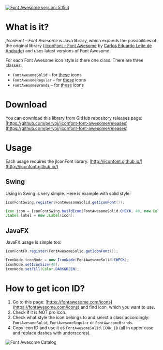 [![Font Awesome version: 5.15.3](https://img.shields.io/badge/Font%20Awesome%20version-5.15.3-blue?logo=font-awesome)](https://github.com/FortAwesome/Font-Awesome/releases/tag/5.15.3)

# What is it?

*jIconFont – Font Awesome* is Java library, which expands the possibilities of the original library ([jIconFont - Font Awesome](http://jiconfont.github.io/fontawesome) by [Carlos Eduardo Leite de Andrade](https://github.com/caduandrade)) and uses latest versions of Font Awesome.

For each Font Awesome icon style is there one class. There are three classes:
* `FontAwesomeSolid` – for [these](https://fontawesome.com/cheatsheet/free/solid) icons
* `FontAwesomeRegular` – for [these](https://fontawesome.com/cheatsheet/free/regular) icons
* `FontAwesomeBrands` – for [these](https://fontawesome.com/cheatsheet/free/brands) icons

# Download

You can download this library from GitHub repository releases page: [https://github.com/pervoj/jiconfont-font-awesome/releases)(https://github.com/pervoj/jiconfont-font-awesome/releases)

# Usage

Each usage requires the jIconFont library: [http://jiconfont.github.io/](http://jiconfont.github.io/)

## Swing

Using in Swing is very simple. Here is example with solid style:

```java
IconFontSwing.register(FontAwesomeSolid.getIconFont());

Icon icon = IconFontSwing.buildIcon(FontAwesomeSolid.CHECK, 40, new Color(0, 150, 0));
JLabel label = new JLabel(icon);
```

## JavaFX

JavaFX usage is simple too:

```java
IconFontFX.register(FontAwesomeSolid.getIconFont());

IconNode iconNode = new IconNode(FontAwesomeSolid.CHECK);
iconNode.setIconSize(40);
iconNode.setFill(Color.DARKGREEN);
```

# How to get icon ID?

1. Go to this page: [https://fontawesome.com/icons](https://fontawesome.com/icons) and find icon, which you want to use.
2. Check if it is NOT pro icon.
3. Check what style the icon belongs to and select a class accordingly: `FontAwesomeSolid`, `FontAwesomeRegular` or `FontAwesomeBrands`.
4. Copy icon ID and use it as `FontAwesomeSolid.ICON_ID` (all in upper case and replace dashes with underscores).

![Font Awesome Catalog](https://user-images.githubusercontent.com/71781857/111660223-2533bf00-880e-11eb-91c8-e17764491612.png)

